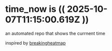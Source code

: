 # time_now is (( 2025-10-07T11:15:00.619Z ))

an automated repo that shows the currnent time

inspired by [breakingheatmap](https://github.com/breakingheatmap/breakingheatmap)